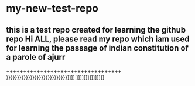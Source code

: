# my-new-test-repo
this is a test repo created for learning the github repo
Hi ALL, please read my repo which iam used for learning the passage of indian constitution of a parole of ajurr
---------------------------------
++++++++++++++++++++++++++++++++++
}}}}}}}}}}}}}}}}}}}}}}}}}}}}]]]]
]]]]]]]]]]]]]]]
